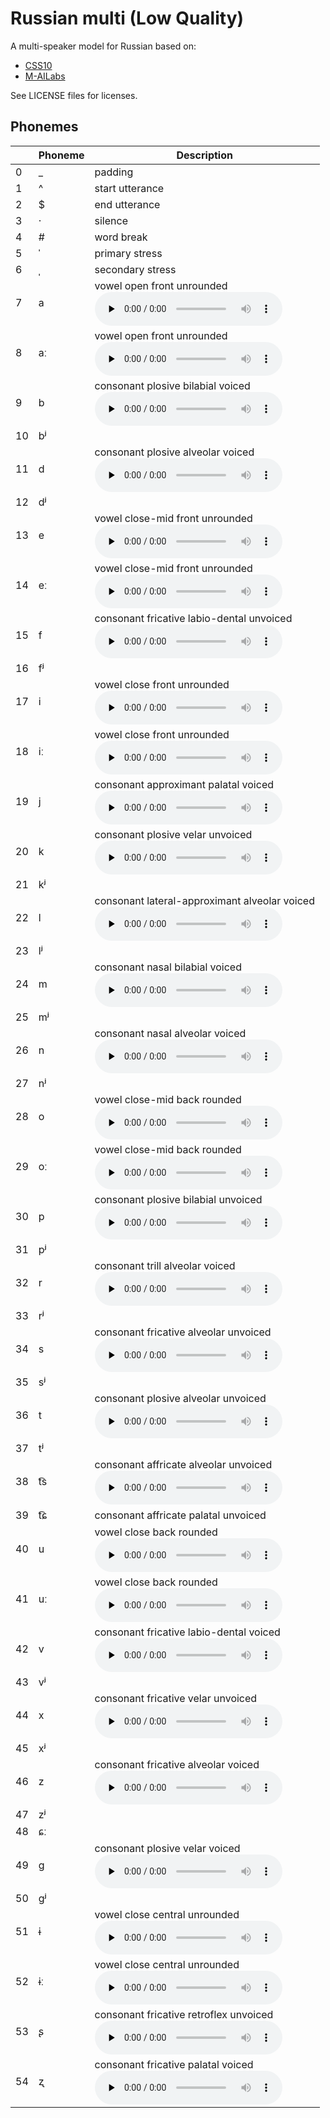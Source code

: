 # Russian multi (Low Quality)

A multi-speaker model for Russian based on:

* [CSS10](https://www.kaggle.com/bryanpark/russian-single-speaker-speech-dataset)
* [M-AILabs](https://www.caito.de/2019/01/03/the-m-ailabs-speech-dataset/)

See LICENSE files for licenses.


## Phonemes

<table><thead><th>&nbsp;</th><th>Phoneme</th><th>Description</th></thead>
<tr>
<td> 0 </td>
<td> _ </td>
<td> padding </td>
</tr>
<tr>
<td> 1 </td>
<td> ^ </td>
<td> start utterance </td>
</tr>
<tr>
<td> 2 </td>
<td> $ </td>
<td> end utterance </td>
</tr>
<tr>
<td> 3 </td>
<td> · </td>
<td> silence </td>
</tr>
<tr>
<td> 4 </td>
<td> # </td>
<td> word break </td>
</tr>
<tr>
<td> 5 </td>
<td> ˈ </td>
<td> primary stress </td>
</tr>
<tr>
<td> 6 </td>
<td> ˌ </td>
<td> secondary stress </td>
</tr>
<tr>
<td> 7 </td>
<td> a </td>
<td> vowel open front unrounded<br /><audio controls preload="none" src="phonemes/open_front_unrounded_vowel.wav"></audio> </td>
</tr>
<tr>
<td> 8 </td>
<td> aː </td>
<td> vowel open front unrounded<br /><audio controls preload="none" src="phonemes/open_front_unrounded_vowel.wav"></audio> </td>
</tr>
<tr>
<td> 9 </td>
<td> b </td>
<td> consonant plosive bilabial voiced<br /><audio controls preload="none" src="phonemes/voiced_bilabial_plosive.wav"></audio> </td>
</tr>
<tr>
<td> 10 </td>
<td> bʲ </td>
<td>  </td>
</tr>
<tr>
<td> 11 </td>
<td> d </td>
<td> consonant plosive alveolar voiced<br /><audio controls preload="none" src="phonemes/voiced_alveolar_plosive.wav"></audio> </td>
</tr>
<tr>
<td> 12 </td>
<td> dʲ </td>
<td>  </td>
</tr>
<tr>
<td> 13 </td>
<td> e </td>
<td> vowel close-mid front unrounded<br /><audio controls preload="none" src="phonemes/close-mid_front_unrounded_vowel.wav"></audio> </td>
</tr>
<tr>
<td> 14 </td>
<td> eː </td>
<td> vowel close-mid front unrounded<br /><audio controls preload="none" src="phonemes/close-mid_front_unrounded_vowel.wav"></audio> </td>
</tr>
<tr>
<td> 15 </td>
<td> f </td>
<td> consonant fricative labio-dental unvoiced<br /><audio controls preload="none" src="phonemes/voiceless_labiodental_fricative.wav"></audio> </td>
</tr>
<tr>
<td> 16 </td>
<td> fʲ </td>
<td>  </td>
</tr>
<tr>
<td> 17 </td>
<td> i </td>
<td> vowel close front unrounded<br /><audio controls preload="none" src="phonemes/close_front_unrounded_vowel.wav"></audio> </td>
</tr>
<tr>
<td> 18 </td>
<td> iː </td>
<td> vowel close front unrounded<br /><audio controls preload="none" src="phonemes/close_front_unrounded_vowel.wav"></audio> </td>
</tr>
<tr>
<td> 19 </td>
<td> j </td>
<td> consonant approximant palatal voiced<br /><audio controls preload="none" src="phonemes/palatal_approximant.wav"></audio> </td>
</tr>
<tr>
<td> 20 </td>
<td> k </td>
<td> consonant plosive velar unvoiced<br /><audio controls preload="none" src="phonemes/voiceless_velar_plosive.wav"></audio> </td>
</tr>
<tr>
<td> 21 </td>
<td> kʲ </td>
<td>  </td>
</tr>
<tr>
<td> 22 </td>
<td> l </td>
<td> consonant lateral-approximant alveolar voiced<br /><audio controls preload="none" src="phonemes/alveolar_lateral_approximant.wav"></audio> </td>
</tr>
<tr>
<td> 23 </td>
<td> lʲ </td>
<td>  </td>
</tr>
<tr>
<td> 24 </td>
<td> m </td>
<td> consonant nasal bilabial voiced<br /><audio controls preload="none" src="phonemes/bilabial_nasal.wav"></audio> </td>
</tr>
<tr>
<td> 25 </td>
<td> mʲ </td>
<td>  </td>
</tr>
<tr>
<td> 26 </td>
<td> n </td>
<td> consonant nasal alveolar voiced<br /><audio controls preload="none" src="phonemes/alveolar_nasal.wav"></audio> </td>
</tr>
<tr>
<td> 27 </td>
<td> nʲ </td>
<td>  </td>
</tr>
<tr>
<td> 28 </td>
<td> o </td>
<td> vowel close-mid back rounded<br /><audio controls preload="none" src="phonemes/close-mid_back_rounded_vowel.wav"></audio> </td>
</tr>
<tr>
<td> 29 </td>
<td> oː </td>
<td> vowel close-mid back rounded<br /><audio controls preload="none" src="phonemes/close-mid_back_rounded_vowel.wav"></audio> </td>
</tr>
<tr>
<td> 30 </td>
<td> p </td>
<td> consonant plosive bilabial unvoiced<br /><audio controls preload="none" src="phonemes/voiceless_bilabial_plosive.wav"></audio> </td>
</tr>
<tr>
<td> 31 </td>
<td> pʲ </td>
<td>  </td>
</tr>
<tr>
<td> 32 </td>
<td> r </td>
<td> consonant trill alveolar voiced<br /><audio controls preload="none" src="phonemes/alveolar_trill.wav"></audio> </td>
</tr>
<tr>
<td> 33 </td>
<td> rʲ </td>
<td>  </td>
</tr>
<tr>
<td> 34 </td>
<td> s </td>
<td> consonant fricative alveolar unvoiced<br /><audio controls preload="none" src="phonemes/voiceless_alveolar_fricative.wav"></audio> </td>
</tr>
<tr>
<td> 35 </td>
<td> sʲ </td>
<td>  </td>
</tr>
<tr>
<td> 36 </td>
<td> t </td>
<td> consonant plosive alveolar unvoiced<br /><audio controls preload="none" src="phonemes/voiceless_alveolar_plosive.wav"></audio> </td>
</tr>
<tr>
<td> 37 </td>
<td> tʲ </td>
<td>  </td>
</tr>
<tr>
<td> 38 </td>
<td> t͡s </td>
<td> consonant affricate alveolar unvoiced<br /><audio controls preload="none" src="phonemes/voiceless_alveolar_affricate.wav"></audio> </td>
</tr>
<tr>
<td> 39 </td>
<td> t͡ɕ </td>
<td> consonant affricate palatal unvoiced </td>
</tr>
<tr>
<td> 40 </td>
<td> u </td>
<td> vowel close back rounded<br /><audio controls preload="none" src="phonemes/close_back_rounded_vowel.wav"></audio> </td>
</tr>
<tr>
<td> 41 </td>
<td> uː </td>
<td> vowel close back rounded<br /><audio controls preload="none" src="phonemes/close_back_rounded_vowel.wav"></audio> </td>
</tr>
<tr>
<td> 42 </td>
<td> v </td>
<td> consonant fricative labio-dental voiced<br /><audio controls preload="none" src="phonemes/voiced_labiodental_fricative.wav"></audio> </td>
</tr>
<tr>
<td> 43 </td>
<td> vʲ </td>
<td>  </td>
</tr>
<tr>
<td> 44 </td>
<td> x </td>
<td> consonant fricative velar unvoiced<br /><audio controls preload="none" src="phonemes/voiceless_velar_fricative.wav"></audio> </td>
</tr>
<tr>
<td> 45 </td>
<td> xʲ </td>
<td>  </td>
</tr>
<tr>
<td> 46 </td>
<td> z </td>
<td> consonant fricative alveolar voiced<br /><audio controls preload="none" src="phonemes/voiced_alveolar_fricative.wav"></audio> </td>
</tr>
<tr>
<td> 47 </td>
<td> zʲ </td>
<td>  </td>
</tr>
<tr>
<td> 48 </td>
<td> ɕː </td>
<td>  </td>
</tr>
<tr>
<td> 49 </td>
<td> ɡ </td>
<td> consonant plosive velar voiced<br /><audio controls preload="none" src="phonemes/voiced_velar_plosive.wav"></audio> </td>
</tr>
<tr>
<td> 50 </td>
<td> ɡʲ </td>
<td>  </td>
</tr>
<tr>
<td> 51 </td>
<td> ɨ </td>
<td> vowel close central unrounded<br /><audio controls preload="none" src="phonemes/close_central_unrounded_vowel.wav"></audio> </td>
</tr>
<tr>
<td> 52 </td>
<td> ɨː </td>
<td> vowel close central unrounded<br /><audio controls preload="none" src="phonemes/close_central_unrounded_vowel.wav"></audio> </td>
</tr>
<tr>
<td> 53 </td>
<td> ʂ </td>
<td> consonant fricative retroflex unvoiced<br /><audio controls preload="none" src="phonemes/voiceless_retroflex_fricative.wav"></audio> </td>
</tr>
<tr>
<td> 54 </td>
<td> ʐ </td>
<td> consonant fricative palatal voiced<br /><audio controls preload="none" src="phonemes/voiced_palatal_fricative.wav"></audio> </td>
</tr>
</table>
